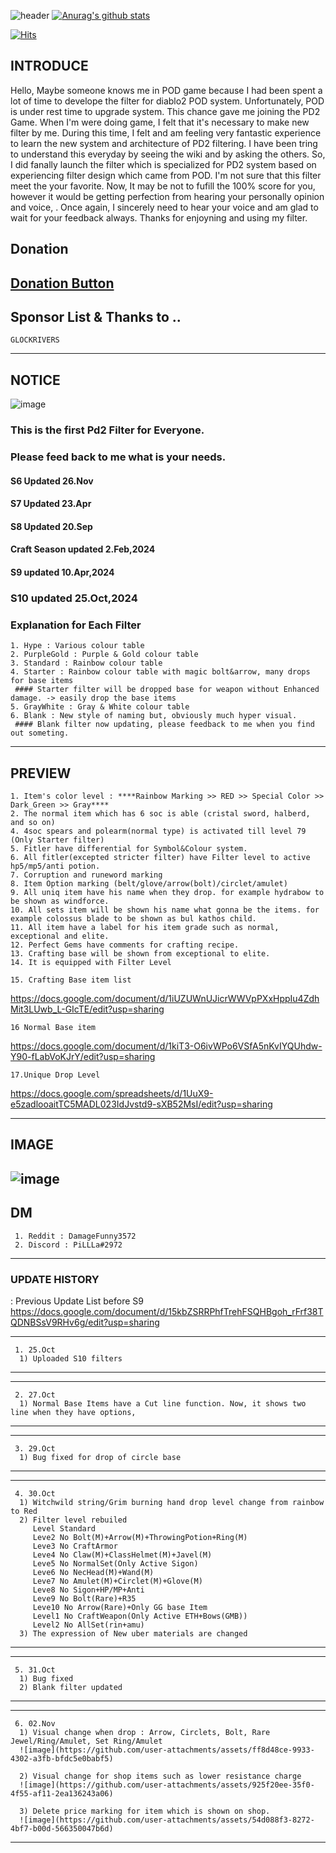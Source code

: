 
![header](https://capsule-render.vercel.app/api?type=Waving&color=gradient&text=%20PiLLLa'sPD2filter%20%20&height=300&fontSize=80)
[![Anurag's github stats](https://github-readme-stats.vercel.app/api?username=PiLLLaa&show_icons=true&theme=synthwave)](https://github.com/PiLLLaa/github-readme-stats)

[![Hits](https://hits.seeyoufarm.com/api/count/incr/badge.svg?url=https%3A%2F%2Fgithub.com%2FPiLLLaa%2Fhit-counter)](https://hits.seeyoufarm.com)
 
 ## INTRODUCE
   Hello, Maybe someone knows me in POD game because I had been spent a lot of time to develope the filter for diablo2 POD system. Unfortunately, POD is under rest time to upgrade system. This chance gave me joining the PD2 Game. When I'm were doing game, I felt that it's necessary to make new filter by me. During this time, I felt and am feeling very fantastic experience to learn the new system and architecture of PD2 filtering. I have been tring to understand this everyday by seeing the wiki and by asking the others. So, I did fanally launch the filter which is specialized for PD2 system based on experiencing filter design which came from POD. I'm not sure that this filter meet the your favorite. Now, It may be not to fufill the 100% score for you, however it would be getting perfection from hearing your personally opinion and voice, . Once again, I sincerely need to hear your voice and am glad to wait for your feedback always. Thanks for enjoyning and using my filter.
 
 ## Donation 

 ## [Donation Button](https://github.com/sponsors/PiLLLaa)

 ## Sponsor List & Thanks to ..
    GLOCKRIVERS

 ----------------------------------------------------------------------------------------------------------------------
 
 ## NOTICE
![image](https://user-images.githubusercontent.com/76995697/210166026-8e409369-9e72-4a38-a1eb-c6a4532b9af1.png)

 ### This is the first Pd2 Filter for Everyone. 
 ### Please feed back to me what is your needs.
 
 #### S6 Updated 26.Nov
 #### S7 Updated 23.Apr
 #### S8 Updated 20.Sep
 #### Craft Season updated 2.Feb,2024
 #### S9 updated 10.Apr,2024
 ### S10 updated 25.Oct,2024

 ### Explanation for Each Filter 
    1. Hype : Various colour table
    2. PurpleGold : Purple & Gold colour table
    3. Standard : Rainbow colour table
    4. Starter : Rainbow colour table with magic bolt&arrow, many drops for base items
     #### Starter filter will be dropped base for weapon without Enhanced damage. -> easily drop the base items
    5. GrayWhite : Gray & White colour table
    6. Blank : New style of naming but, obviously much hyper visual.
     #### Blank filter now updating, please feedback to me when you find out someting.
 ----------------------------------------------------------------------------------------------------------------------
 ## PREVIEW
    
    1. Item's color level : ****Rainbow Marking >> RED >> Special Color >> Dark_Green >> Gray****
    2. The normal item which has 6 soc is able (cristal sword, halberd, and so on)
    4. 4soc spears and polearm(normal type) is activated till level 79 (Only Starter filter)
    5. Fitler have differential for Symbol&Colour system. 
    6. All fitler(excepted stricter filter) have Filter level to active hp5/mp5/anti potion.
    7. Corruption and runeword marking
    8. Item Option marking (belt/glove/arrow(bolt)/circlet/amulet)
    9. All uniq item have his name when they drop. for example hydrabow to be shown as windforce.
    10. All sets item will be shown his name what gonna be the items. for example colossus blade to be shown as bul kathos child.
    11. All item have a label for his item grade such as normal, exceptional and elite.
    12. Perfect Gems have comments for crafting recipe.
    13. Crafting base will be shown from exceptional to elite.
    14. It is equipped with Filter Level 
           
    15. Crafting Base item list
  https://docs.google.com/document/d/1iUZUWnUJicrWWVpPXxHppIu4ZdhMit3LUwb_L-GIcTE/edit?usp=sharing
    
    16 Normal Base item
  https://docs.google.com/document/d/1kiT3-O6ivWPo6VSfA5nKvIYQUhdw-Y90-fLabVoKJrY/edit?usp=sharing
    
    17.Unique Drop Level
  https://docs.google.com/spreadsheets/d/1UuX9-e5zadlooaitTC5MADL023IdJvstd9-sXB52MsI/edit?usp=sharing

----------------------------------------------------------------------------------------------------------------------   
## IMAGE    
 ![image](https://user-images.githubusercontent.com/76995697/185507965-8546a887-d6c1-4b69-9acb-40fcfad1a71d.png)
----------------------------------------------------------------------------------------------------------------------
## DM 
     1. Reddit : DamageFunny3572
     2. Discord : PiLLLa#2972

----------------------------------------------------------------------------------------------------------------------
### UPDATE HISTORY
   : Previous Update List before S9
  https://docs.google.com/document/d/15kbZSRRPhfTrehFSQHBgoh_rFrf38TQDNBSsV9RHv6g/edit?usp=sharing

----------------------------------------------------------------------------------------------------------------------
     1. 25.Oct
      1) Uploaded S10 filters
      
----------------------------------------------------------------------------------------------------------------------
----------------------------------------------------------------------------------------------------------------------
     2. 27.Oct
      1) Normal Base Items have a Cut line function. Now, it shows two line when they have options,
      
----------------------------------------------------------------------------------------------------------------------
----------------------------------------------------------------------------------------------------------------------
     3. 29.Oct
      1) Bug fixed for drop of circle base
      
----------------------------------------------------------------------------------------------------------------------
----------------------------------------------------------------------------------------------------------------------
     4. 30.Oct
      1) Witchwild string/Grim burning hand drop level change from rainbow to Red
      2) Filter level rebuiled 
         Level Standard 
         Leve2 No Bolt(M)+Arrow(M)+ThrowingPotion+Ring(M)
         Leve3 No CraftArmor
         Leve4 No Claw(M)+ClassHelmet(M)+Javel(M)
         Leve5 No NormalSet(Only Active Sigon)
         Leve6 No NecHead(M)+Wand(M)
         Leve7 No Amulet(M)+Circlet(M)+Glove(M)
         Leve8 No Sigon+HP/MP+Anti
         Leve9 No Bolt(Rare)+R35
         Leve10 No Arrow(Rare)+Only GG base Item
         Level1 No CraftWeapon(Only Active ETH+Bows(GMB))
         Level2 No AllSet(rin+amu)
      3) The expression of New uber materials are changed
----------------------------------------------------------------------------------------------------------------------
----------------------------------------------------------------------------------------------------------------------
     5. 31.Oct
      1) Bug fixed
      2) Blank filter updated
----------------------------------------------------------------------------------------------------------------------
----------------------------------------------------------------------------------------------------------------------
     6. 02.Nov
      1) Visual change when drop : Arrow, Circlets, Bolt, Rare Jewel/Ring/Amulet, Set Ring/Amulet
      ![image](https://github.com/user-attachments/assets/ff8d48ce-9933-4302-a3fb-bfdc5e0babf5)

      2) Visual change for shop items such as lower resistance charge 
      ![image](https://github.com/user-attachments/assets/925f20ee-35f0-4f55-af11-2ea136243a06)

      3) Delete price marking for item which is shown on shop.
      ![image](https://github.com/user-attachments/assets/54d088f3-8272-4bf7-b00d-566350047b6d)

----------------------------------------------------------------------------------------------------------------------
